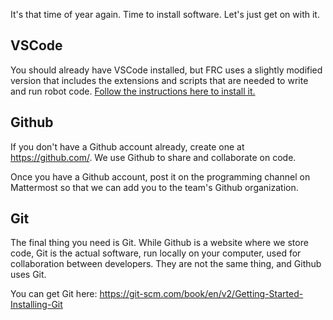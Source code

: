 It's that time of year again. Time to install software. Let's just get on with it.

## VSCode
You should already have VSCode installed, but FRC uses a slightly modified version that includes the extensions and scripts that are needed to write and run robot code. [Follow the instructions here to install it.](https://wpilib.screenstepslive.com/s/currentCS/m/java/l/1027503-installing-c-and-java-development-tools-for-frc)

## Github
If you don't have a Github account already, create one at <https://github.com/>. We use Github to share and collaborate on code. 

Once you have a Github account, post it on the programming channel on Mattermost so that we can add you to the team's Github organization.

## Git
The final thing you need is Git. While Github is a website where we store code, Git is the actual software, run locally on your computer, used for collaboration between developers. They are not the same thing, and Github uses Git. 

You can get Git here: <https://git-scm.com/book/en/v2/Getting-Started-Installing-Git>
